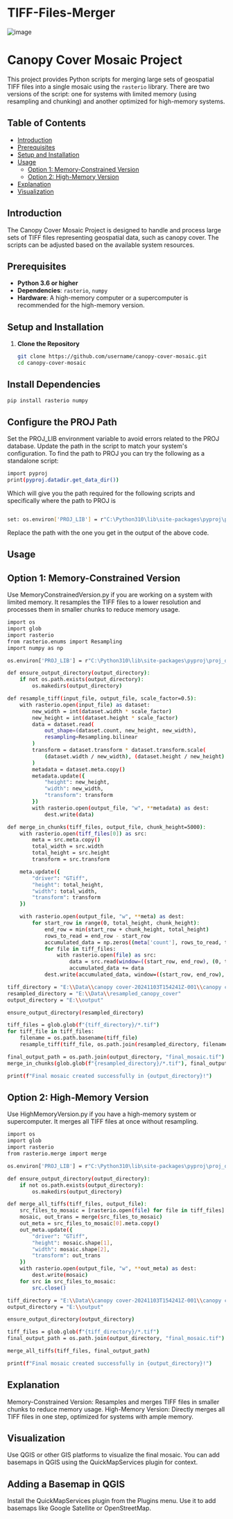 # TIFF-Files-Merger
![image](https://github.com/user-attachments/assets/7644c0f5-1f9a-48cf-affd-f22c533f8578)

# Canopy Cover Mosaic Project

This project provides Python scripts for merging large sets of geospatial TIFF files into a single mosaic using the `rasterio` library. There are two versions of the script: one for systems with limited memory (using resampling and chunking) and another optimized for high-memory systems.

## Table of Contents
- [Introduction](#introduction)
- [Prerequisites](#prerequisites)
- [Setup and Installation](#setup-and-installation)
- [Usage](#usage)
  - [Option 1: Memory-Constrained Version](#option-1-memory-constrained-version)
  - [Option 2: High-Memory Version](#option-2-high-memory-version)
- [Explanation](#explanation)
- [Visualization](#visualization)


## Introduction
The Canopy Cover Mosaic Project is designed to handle and process large sets of TIFF files representing geospatial data, such as canopy cover. The scripts can be adjusted based on the available system resources.

## Prerequisites
- **Python 3.6 or higher**
- **Dependencies**: `rasterio`, `numpy`
- **Hardware**: A high-memory computer or a supercomputer is recommended for the high-memory version.

## Setup and Installation
1. **Clone the Repository**
   ```bash
   git clone https://github.com/username/canopy-cover-mosaic.git
   cd canopy-cover-mosaic
## Install Dependencies

```bash
pip install rasterio numpy
```
## Configure the PROJ Path

Set the PROJ_LIB environment variable to avoid errors related to the PROJ database. Update the path in the script to match your system's configuration. To find the path to PROJ you can try the following as a standalone script:

```bash
import pyproj
print(pyproj.datadir.get_data_dir())
```
Which will give you the path required for the following scripts and specifically where the path to PROJ is 

```bash

set: os.environ['PROJ_LIB'] = r"C:\Python310\lib\site-packages\pyproj\proj_dir\share\proj"
```

 Replace the path with the one you get in the output of the above code.

## Usage
## Option 1: Memory-Constrained Version
Use MemoryConstrainedVersion.py if you are working on a system with limited memory. It resamples the TIFF files to a lower resolution and processes them in smaller chunks to reduce memory usage.

```bash
import os
import glob
import rasterio
from rasterio.enums import Resampling
import numpy as np

os.environ['PROJ_LIB'] = r"C:\Python310\lib\site-packages\pyproj\proj_dir\share\proj"

def ensure_output_directory(output_directory):
    if not os.path.exists(output_directory):
        os.makedirs(output_directory)

def resample_tiff(input_file, output_file, scale_factor=0.5):
    with rasterio.open(input_file) as dataset:
        new_width = int(dataset.width * scale_factor)
        new_height = int(dataset.height * scale_factor)
        data = dataset.read(
            out_shape=(dataset.count, new_height, new_width),
            resampling=Resampling.bilinear
        )
        transform = dataset.transform * dataset.transform.scale(
            (dataset.width / new_width), (dataset.height / new_height)
        )
        metadata = dataset.meta.copy()
        metadata.update({
            "height": new_height,
            "width": new_width,
            "transform": transform
        })
        with rasterio.open(output_file, "w", **metadata) as dest:
            dest.write(data)

def merge_in_chunks(tiff_files, output_file, chunk_height=5000):
    with rasterio.open(tiff_files[0]) as src:
        meta = src.meta.copy()
        total_width = src.width
        total_height = src.height
        transform = src.transform

    meta.update({
        "driver": "GTiff",
        "height": total_height,
        "width": total_width,
        "transform": transform
    })

    with rasterio.open(output_file, "w", **meta) as dest:
        for start_row in range(0, total_height, chunk_height):
            end_row = min(start_row + chunk_height, total_height)
            rows_to_read = end_row - start_row
            accumulated_data = np.zeros((meta['count'], rows_to_read, total_width), dtype=meta['dtype'])
            for file in tiff_files:
                with rasterio.open(file) as src:
                    data = src.read(window=((start_row, end_row), (0, total_width)))
                    accumulated_data += data
            dest.write(accumulated_data, window=((start_row, end_row), (0, total_width)))

tiff_directory = "E:\\Data\\canopy cover-20241103T154241Z-001\\canopy cover"
resampled_directory = "E:\\Data\\resampled_canopy_cover"
output_directory = "E:\\output"

ensure_output_directory(resampled_directory)

tiff_files = glob.glob(f"{tiff_directory}/*.tif")
for tiff_file in tiff_files:
    filename = os.path.basename(tiff_file)
    resample_tiff(tiff_file, os.path.join(resampled_directory, filename))

final_output_path = os.path.join(output_directory, "final_mosaic.tif")
merge_in_chunks(glob.glob(f"{resampled_directory}/*.tif"), final_output_path)

print(f"Final mosaic created successfully in {output_directory}!")
```
## Option 2: High-Memory Version
Use HighMemoryVersion.py if you have a high-memory system or supercomputer. It merges all TIFF files at once without resampling.

```bash
import os
import glob
import rasterio
from rasterio.merge import merge

os.environ['PROJ_LIB'] = r"C:\Python310\lib\site-packages\pyproj\proj_dir\share\proj"

def ensure_output_directory(output_directory):
    if not os.path.exists(output_directory):
        os.makedirs(output_directory)

def merge_all_tiffs(tiff_files, output_file):
    src_files_to_mosaic = [rasterio.open(file) for file in tiff_files]
    mosaic, out_trans = merge(src_files_to_mosaic)
    out_meta = src_files_to_mosaic[0].meta.copy()
    out_meta.update({
        "driver": "GTiff",
        "height": mosaic.shape[1],
        "width": mosaic.shape[2],
        "transform": out_trans
    })
    with rasterio.open(output_file, "w", **out_meta) as dest:
        dest.write(mosaic)
    for src in src_files_to_mosaic:
        src.close()

tiff_directory = "E:\\Data\\canopy cover-20241103T154241Z-001\\canopy cover"
output_directory = "E:\\output"

ensure_output_directory(output_directory)

tiff_files = glob.glob(f"{tiff_directory}/*.tif")
final_output_path = os.path.join(output_directory, "final_mosaic.tif")

merge_all_tiffs(tiff_files, final_output_path)

print(f"Final mosaic created successfully in {output_directory}!")
```
## Explanation
Memory-Constrained Version: Resamples and merges TIFF files in smaller chunks to reduce memory usage.
High-Memory Version: Directly merges all TIFF files in one step, optimized for systems with ample memory.
## Visualization
Use QGIS or other GIS platforms to visualize the final mosaic. You can add basemaps in QGIS using the QuickMapServices plugin for context.

## Adding a Basemap in QGIS
Install the QuickMapServices plugin from the Plugins menu.
Use it to add basemaps like Google Satellite or OpenStreetMap.
